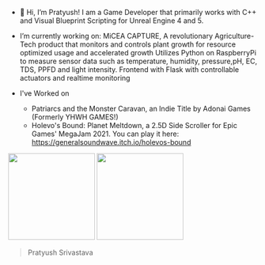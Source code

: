 - 👋 Hi, I’m Pratyush! I am a Game Developer that primarily works with C++ and Visual Blueprint Scripting for Unreal Engine 4 and 5. 
- I’m currently working on:
  MiCEA CAPTURE, A revolutionary Agriculture-Tech product that monitors and controls plant growth for resource optimized usage and accelerated growth
  Utilizes Python on RaspberryPi to measure sensor data such as temperature, humidity, pressure,pH, EC, TDS, PPFD and light intensity.
  Frontend with Flask with controllable actuators and realtime monitoring


- I've Worked on
  - Patriarcs and the Monster Caravan, an Indie Title by Adonai Games (Formerly YHWH GAMES!)
  - Holevo's Bound: Planet Meltdown, a 2.5D Side Scroller for Epic Games' MegaJam 2021. You can play it here: https://generalsoundwave.itch.io/holevos-bound

<img src="https://user-images.githubusercontent.com/47223534/130740037-87d44b4b-28cd-40af-8726-0a3a79bdf0b9.png" width="175" height="175"> <img src="https://user-images.githubusercontent.com/47223534/130739040-e8c2994d-eb34-4404-bf9c-42a3aa5fb1f0.png" width="175" height="175">


>Pratyush Srivastava

<!---
PratyushSr/PratyushSr is a ✨ special ✨ repository because its `README.md` (this file) appears on your GitHub profile.
You can click the Preview link to take a look at your changes.
  - Re-IsoJack, a passion project by Autumnrealm.
--->
